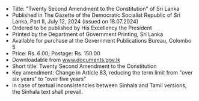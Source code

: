 - Title: "Twenty Second Amendment to the Constitution" of Sri Lanka
- Published in The Gazette of the Democratic Socialist Republic of Sri Lanka, Part II, July 12, 2024 (issued on 18.07.2024)
- Ordered to be published by His Excellency the President
- Printed by the Department of Government Printing, Sri Lanka
- Available for purchase at the Government Publications Bureau, Colombo 5
- Price: Rs. 6.00; Postage: Rs. 150.00
- Downloadable from www.documents.gov.lk
- Short title: Twenty Second Amendment to the Constitution
- Key amendment: Change in Article 83, reducing the term limit from "over six years" to "over five years"
- In case of textual inconsistencies between Sinhala and Tamil versions, the Sinhala text shall prevail.